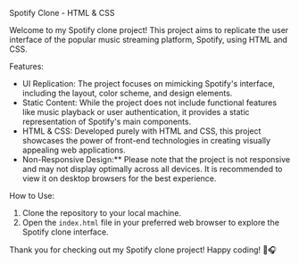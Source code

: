 Spotify Clone - HTML & CSS

Welcome to my Spotify clone project! This project aims to replicate the user interface of the popular music streaming platform, Spotify, using HTML and CSS. 

Features:

- UI Replication: The project focuses on mimicking Spotify's interface, including the layout, color scheme, and design elements.
- Static Content: While the project does not include functional features like music playback or user authentication, it provides a static representation of Spotify's main components.
- HTML & CSS: Developed purely with HTML and CSS, this project showcases the power of front-end technologies in creating visually appealing web applications.
- Non-Responsive Design:** Please note that the project is not responsive and may not display optimally across all devices. It is recommended to view it on desktop browsers for the best experience.

How to Use:

1. Clone the repository to your local machine.
2. Open the `index.html` file in your preferred web browser to explore the Spotify clone interface.

Thank you for checking out my Spotify clone project! Happy coding! 🎵🎧
